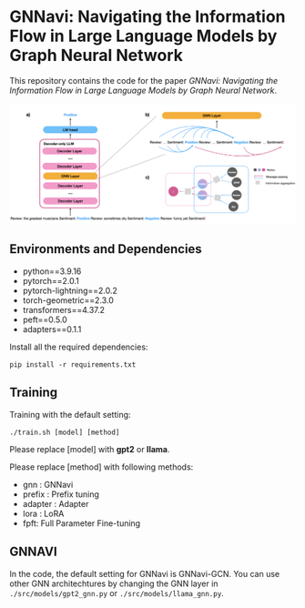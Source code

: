 # GNNavi: Navigating the Information Flow in Large Language Models by Graph Neural Network
This repository contains the code for the paper *GNNavi: Navigating the Information Flow in Large Language Models by Graph Neural Network*.

![image](./image/model_overview.png)

## Environments and Dependencies
- python==3.9.16
- pytorch==2.0.1
- pytorch-lightning==2.0.2
- torch-geometric==2.3.0
- transformers==4.37.2 
- peft==0.5.0
- adapters==0.1.1

Install all the required dependencies:
```
pip install -r requirements.txt
```

## Training
Training with the default setting:
```
./train.sh [model] [method]
```
Please replace [model] with **gpt2** or **llama**.

Please replace [method] with following methods:

- gnn : GNNavi
- prefix : Prefix tuning
- adapter : Adapter
- lora : LoRA 
- fpft: Full Parameter Fine-tuning


## GNNAVI
In the code, the default setting for GNNavi is GNNavi-GCN. You can use other GNN architechtures by changing the GNN layer in `./src/models/gpt2_gnn.py` or `./src/models/llama_gnn.py`. 
